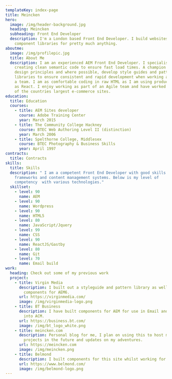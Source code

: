 ```yaml
---
templateKey: index-page
title: Meincken
hero:
  image: /img/header-background.jpg
  heading: Meincken
  subheading: Front End Developer
  description: I'm a London based Front End Developer. I build websites and
    component libraries for pretty much anything.
aboutme:
  image: /img/profilepic.jpg
  title: About Me
  description: I am an experienced AEM Front End Developer. I specialise in
    creating clean semantic code to ensure fast load times. A champion of atomic
    design principles and where possible, develop style guides and pattern
    libraries to ensure consistent and rapid development when working as part of
    a team. I am as comfortable coding in raw HTML as I am using products such
    as React. I enjoy working as part of an Agile team and have worked on some
    of the countries largest e-commerce sites.
education:
  title: Education
  courses:
    - title: AEM Sites developer
      course: Adobe Training Center
      year: March 2015
    - title: The Community College Hackney
      course: BTEC Web Authoring Level II (distinction)
      year: March 2006
    - title: Spelthorne College, Middlesex
      course: BTEC Photography & Business Skills
      year: April 1997
contracts:
  title: Contracts
skills:
  title: Skills
  description: " I am a competent Front End Developer with good skills with many
    frameworks and content management systems. Below is my level of
    competency  with various technologies."
  skillset:
    - level: 90
      name: AEM
    - level: 90
      name: Wordpress
    - level: 90
      name: HTML5
    - level: 80
      name: JavaScript/Jquery
    - level: 99
      name: CSS
    - level: 90
      name: ReactJS/Gastby
    - level: 80
      name: Git
    - level: 70
      name: Email build
work:
  heading: Check out some of my previous work
  project:
    - title: Virgin Media
      description: I built out a styleguide and pattern library as well as a number of
        components for AEM6.
      url: https://virginmedia.com/
      image: /img/virginmedia-logo.png
    - title: BT Business
      description: I have built components for AEM for use in Email and integration
        into ACM.
      url: https://business.bt.com/
      image: /img/bt_logo_white.png
    - title: meincken.com
      description: Personal blog for me, I plan on using this to host my other off web
        projects in the future and updates on my adventures.
      url: https://meincken.com
      image: /img/meincken.png
    - title: Belmond
      description: I built components for this site whilst working for MOF.
      url: https://www.belmond.com/
      image: /img/belmond-logo.png
---
```

